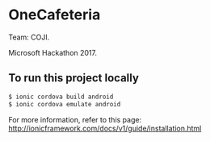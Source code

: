 OneCafeteria 
==============

Team: COJI.

Microsoft Hackathon 2017.

## To run this project locally
```bash
$ ionic cordova build android
$ ionic cordova emulate android
```

For more information, refer to this page: http://ionicframework.com/docs/v1/guide/installation.html
